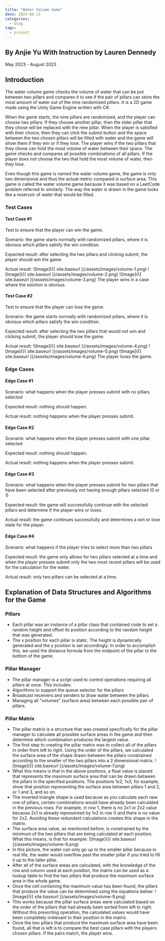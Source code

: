 ```yaml
---
title: "Water Volume Game"
date: 2025-08-21
categories:
  - blog
tags:
  - project
---
```



## By Anjie Yu With Instruction by Lauren Dennedy
May 2023 - August 2023

## Introduction
The water volume game checks the volume of water that can be put between two pillars and compares it to see if the pair of pillars can store the most amount of water out of the nine randomized pillars. It is a 2D game made using the Unity Game Engine written with C#.

When the game starts, the nine pillars are randomized, and the player can choose two pillars. If they choose another pillar, then the older pillar that they chose will be replaced with the new pillar. When the player is satisfied with their choice, then they can click the submit button and the space between the two chosen pillars will be filled with water and the game will show them if they win or if they lose. The player wins if the two pillars that they chose can hold the most volume of water between their space. The game checks and compares all possible combinations of all pillars. If the player does not choose the two that hold the most volume of water, then they lose.

Even though this game is named the water volume game, the game is only two dimensional and thus the actual metric compared is surface area. This game is called the water volume game because it was based on a LeetCode problem referred to similarly. The way the water is drawn in the game looks like a reservoir of water that would be filled.

### Test Cases
#### Test Case #1
Test to ensure that the player can win the game.

Scenario: the game starts normally with randomized pillars, where it is obvious which pillars satisfy the win condition.

Expected result: after selecting the two pillars and clicking submit, the player should win the game.

Actual result: 
![Image]({{ site.baseurl }}/assets/images/volume-1.png)
![Image]({{ site.baseurl }}/assets/images/volume-2.png)
![Image]({{ site.baseurl }}/assets/images/volume-3.png)
The player wins in a case where the solution is obvious.

#### Test Case #2
Test to ensure that the player can lose the game.

Scenario: the game starts normally with randomized pillars, where it is obvious which pillars satisfy the win condition.

Expected result: after selecting the two pillars that would not win and clicking submit, the player should lose the game.

Actual result:
![Image]({{ site.baseurl }}/assets/images/volume-4.png)
![Image]({{ site.baseurl }}/assets/images/volume-5.png)
![Image]({{ site.baseurl }}/assets/images/volume-6.png)
The player loses the game.

### Edge Cases
#### Edge Case #1
Scenario: what happens when the player presses submit with no pillars selected

Expected result: nothing should happen.

Actual result: nothing happens when the player presses submit.


#### Edge Case #2
Scenario: what happens when the player presses submit with one pillar selected

Expected result: nothing should happen.

Actual result: nothing happens when the player presses submit.


#### Edge Case #3
Scenario: what happens when the player presses submit for two pillars that have been selected after previously not having enough pillars selected (0 or 1)

Expected result: the game will successfully continue with the selected pillars and determine if the player wins or loses.

Actual result: the game continues successfully and determines a win or lose state for the player.


#### Edge Case #4
Scenario: what happens if the player tries to select more than two pillars

Expected result: the game only allows for two pillars selected at a time and when the player presses submit only the two most recent pillars will be used for the calculation for the water.

Actual result: only two pillars can be selected at a time.


## Explanation of Data Structures and Algorithms for the Game
### Pillars 
- Each pillar was an instance of a pillar class that contained code to set a random height and offset its position according to the random height that was generated.
- The x position for each pillar is static. The height is dynamically generated and the y position is set accordingly. In order to accomplish this, we used the distance formula from the midpoint of the pillar to the bottom of the game.

### Pillar Manager
- The pillar manager is a script used to control operations requiring all pillars at once. This includes:
- Algorithms to support the queue selector for the pillars
- Broadcast receivers and senders to draw water between the pillars
- Managing all “volumes” (surface area) between each possible pair of pillars. 

### Pillar Matrix
- The pillar matrix is a structure that was created specifically for the pillar manager to calculate all possible surface areas in the game and then determine which combination produces the largest value.
- The first step to creating the pillar matrix was to collect all of the pillars in order from left to right. Using the order of the pillars, we calculated the surface area of the shape drawn between the pillars constrained according to the smaller of the two pillars into a 2 dimensional matrix.
![Image]({{ site.baseurl }}/assets/images/volume-7.png)
- What this means is that in the above positions, a float value is placed that represents the maximum surface area that can be drawn between the pillars in the specified positions. The positions 1x2, 1x3, for example, show that position representing the surface area between pillars 1 and 2, or 1 and 3, and so on. 
- The inverted triangle shape is used because as you calculate each new row of pillars, certain combinations would have already been calculated in the previous rows. For example, in row 1, there is no 2x1 or 2x2 value because 2x1 is already represented by 1x2 in row 0 and there is no value for 2x2. Avoiding these redundant calculations creates this shape in the matrix. 
- The surface area value, as mentioned before, is constrained by the minimum of the two pillars that are being calculated at each position. What this means, is that for example:
![Image]({{ site.baseurl }}/assets/images/volume-8.png)
- In this picture, the water can only go up to the smaller pillar because in real life, the water would overflow past the smaller pillar if you tried to fill it up to the taller pillar.
- After all of the surface areas are calculated, with the knowledge of the row and column used at each position, the matrix can be used as a lookup table to find the two pillars that produce the maximum surface area in the whole game.
- Once the cell containing the maximum value has been found, the pillars that produce the value can be determined using the equations below:
![Image]({{ site.baseurl }}/assets/images/volume-9.png)
- This works because the pillar surface areas were calculated based on the order of the pillars that had already been sorted from left to right. Without this presorting operation, the calculated values would have been completely irrelevant to their position in the matrix.
- Once the two pillars that produce the maximum surface area have been found, all that is left is to compare the best case pillars with the players chosen pillars. If the pairs match, the player wins.


